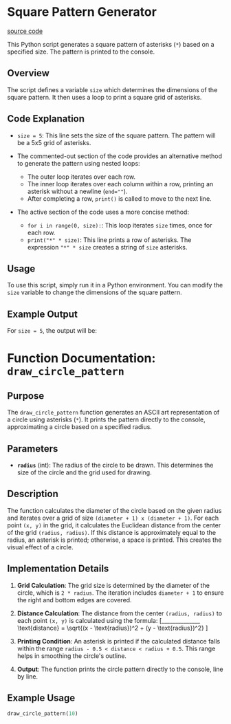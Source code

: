 # Square Pattern Generator
[source code](circle.py)

This Python script generates a square pattern of asterisks (`*`) based on a specified size. The pattern is printed to the console.

## Overview

The script defines a variable `size` which determines the dimensions of the square pattern. It then uses a loop to print a square grid of asterisks.

## Code Explanation

- `size = 5`: This line sets the size of the square pattern. The pattern will be a 5x5 grid of asterisks.

- The commented-out section of the code provides an alternative method to generate the pattern using nested loops:
  - The outer loop iterates over each row.
  - The inner loop iterates over each column within a row, printing an asterisk without a newline (`end=""`).
  - After completing a row, `print()` is called to move to the next line.

- The active section of the code uses a more concise method:
  - `for i in range(0, size):`: This loop iterates `size` times, once for each row.
  - `print("*" * size)`: This line prints a row of asterisks. The expression `"*" * size` creates a string of `size` asterisks.

## Usage

To use this script, simply run it in a Python environment. You can modify the `size` variable to change the dimensions of the square pattern.

## Example Output

For `size = 5`, the output will be:


# Function Documentation: `draw_circle_pattern`

## Purpose
The `draw_circle_pattern` function generates an ASCII art representation of a circle using asterisks (`*`). It prints the pattern directly to the console, approximating a circle based on a specified radius.

## Parameters
- **`radius`** (int): The radius of the circle to be drawn. This determines the size of the circle and the grid used for drawing.

## Description
The function calculates the diameter of the circle based on the given radius and iterates over a grid of size `(diameter + 1) x (diameter + 1)`. For each point `(x, y)` in the grid, it calculates the Euclidean distance from the center of the grid `(radius, radius)`. If this distance is approximately equal to the radius, an asterisk is printed; otherwise, a space is printed. This creates the visual effect of a circle.

## Implementation Details
1. **Grid Calculation**: The grid size is determined by the diameter of the circle, which is `2 * radius`. The iteration includes `diameter + 1` to ensure the right and bottom edges are covered.

2. **Distance Calculation**: The distance from the center `(radius, radius)` to each point `(x, y)` is calculated using the formula:
   \[______________
   \text{distance} = \sqrt{(x - \text{radius})^2 + (y - \text{radius})^2}
   \]

3. **Printing Condition**: An asterisk is printed if the calculated distance falls within the range `radius - 0.5 < distance < radius + 0.5`. This range helps in smoothing the circle's outline.

4. **Output**: The function prints the circle pattern directly to the console, line by line.

## Example Usage
```python
draw_circle_pattern(10)
```